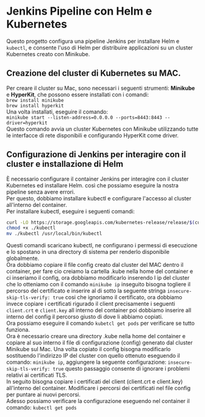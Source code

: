 # Jenkins Pipeline con Helm e Kubernetes

Questo progetto configura una pipeline Jenkins per installare Helm e `kubectl`, e consente l'uso di Helm per distribuire applicazioni su un cluster Kubernetes creato con Minikube.

## Creazione del cluster di Kubernetes su MAC.

Per creare il cluster su Mac, sono necessari i seguenti strumenti: **Minikube** e **HyperKit**, che possono essere installati con i comandi:  
`brew install minikube`  
`brew install hyperkit`  
Una volta installati, eseguire il comando:  
`minikube start --listen-address=0.0.0.0 --ports=8443:8443 --driver=hyperkit`  
Questo comando avvia un cluster Kubernetes con Minikube utilizzando tutte le interfacce di rete disponibili e configurando HyperKit come driver.

## Configurazione di Jenkins per interagire con il cluster e installazione di Helm

È necessario configurare il container Jenkins per interagire con il cluster Kubernetes ed installare Helm. così che possiamo eseguire la nostra pipeline senza avere errori.  
Per questo, dobbiamo installare kubectl e configurare l'accesso al cluster all'interno del container.  
Per installare kubectl, eseguire i seguenti comandi:
```bash
curl -LO https://storage.googleapis.com/kubernetes-release/release/$(curl -s https://storage.googleapis.com/kubernetes-release/release/stable.txt)/bin/linux/amd64/kubectl
chmod +x ./kubectl
mv ./kubectl /usr/local/bin/kubectl
```  
Questi comandi scaricano kubectl, ne configurano i permessi di esecuzione e lo spostano in una directory di sistema per renderlo disponibile globalmente.  
Ora dobbiamo copiare il file config creato dal cluster del MAC dentro il container, per fare cio creiamo la cartella .kube nella home del container e ci inseriamo il config, ora dobbiamo modificarlo inserendo l ip del cluster che lo otteniamo con il comando `minikube ip` 
inseguito bisogna togliere il percorso del certificato e inserire al di sotto la seguente stringa `insecure-skip-tls-verify: true` cosi che ignoriamo il certificato, ora dobbiamo invece copiare i certificati rigurado il client precisamente i seguenti `client.crt` e `client.key` all interno del container
poi dobbiamo inserire all interno del config il percorso giusto di dove li abbiamo copiati.  
Ora possiamo eseguire il comando `kubetcl get pods` per verificare se tutto funziona.  
Ora è necessario creare una directory .kube nella home del container e copiare al suo interno il file di configurazione (config) generato dal cluster Minikube sul Mac.
Una volta copiato il config bisogna modificarlo sostituendo l'indirizzo IP del cluster con quello ottenuto eseguendo il comando: `minikube ip`, aggiungere la seguente configurazione: `insecure-skip-tls-verify: true` questo passaggio consente di ignorare i problemi relativi ai certificati TLS.  
In seguito bisogna copiare i certificati del client (client.crt e client.key) all'interno del container. Modificare i percorsi dei certificati nel file config per puntare ai nuovi percorsi.  
Adesso possiamo verificare la configurazione eseguendo nel container il comando: `kubectl get pods`  

 
